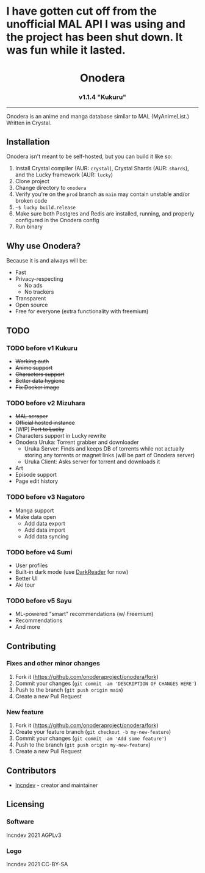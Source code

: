 # I have gotten cut off from the unofficial MAL API I was using and the project has been shut down. It was fun while it lasted.

<h1 align="center">Onodera</h1>
<h3 align="center">v1.1.4 "Kukuru"</h3>

---

Onodera is an anime and manga database similar to MAL (MyAnimeList.) Written in Crystal.



## Installation
Onodera isn't meant to be self-hosted, but you can build it like so:
 1) Install Crystal compiler (AUR: `crystal`), Crystal Shards (AUR: `shards`), and the Lucky framework (AUR: `lucky`)
 2) Clone project
 3) Change directory to `onodera`
 4) Verify you're on the `prod` branch as `main` may contain unstable and/or broken code
 5) `~$ lucky build.release`
 6) Make sure both Postgres and Redis are installed, running, and properly configured in the Onodera config
 7) Run binary



## Why use Onodera?
Because it is and always will be:
 - Fast
 - Privacy-respecting
   - No ads
   - No trackers
 - Transparent
 - Open source
 - Free for everyone (extra functionality with freemium)



## TODO

### TODO before v1 Kukuru
 - ~~Working auth~~
 - ~~Anime support~~
 - ~~Characters support~~
 - ~~Better data hygiene~~
 - ~~Fix Docker image~~

### TODO before v2 Mizuhara
 - ~~MAL scraper~~
 - ~~Official hosted instance~~
 - [WIP] ~~Port to Lucky~~
 - Characters support in Lucky rewrite
 - Onodera Uruka: Torrent grabber and downloader
   - Uruka Server: Finds and keeps DB of torrents while not actually storing any torrents or magnet links (will be part of Onodera server)
   - Uruka Client: Asks server for torrent and downloads it
 - Art
 - Episode support
 - Page edit history

### TODO before v3 Nagatoro
 - Manga support
 - Make data open
   - Add data export
   - Add data import
   - Add data syncing

### TODO before v4 Sumi
 - User profiles
 - Built-in dark mode (use [DarkReader](https://darkreader.org) for now)
 - Better UI
 - Aki tour

### TODO before v5 Sayu
 - ML-powered "smart" recommendations (w/ Freemium)
 - Recommendations
 - And more



## Contributing
### Fixes and other minor changes
 1) Fork it (<https://github.com/onoderaproject/onodera/fork>)
 2) Commit your changes (`git commit -am 'DESCRIPTION OF CHANGES HERE'`)
 3) Push to the branch (`git push origin main`)
 4) Create a new Pull Request

### New feature
 1) Fork it (<https://github.com/onoderaproject/onodera/fork>)
 2) Create your feature branch (`git checkout -b my-new-feature`)
 3) Commit your changes (`git commit -am 'Add some feature'`)
 4) Push to the branch (`git push origin my-new-feature`)
 5) Create a new Pull Request



## Contributors
 - [lncndev](https://gitlab.com/lncn) - creator and maintainer



## Licensing

### Software
lncndev 2021
AGPLv3

### Logo
lncndev 2021
CC-BY-SA

